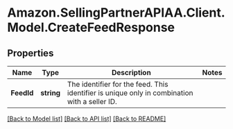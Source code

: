 # Amazon.SellingPartnerAPIAA.Client.Model.CreateFeedResponse
## Properties

Name | Type | Description | Notes
------------ | ------------- | ------------- | -------------
**FeedId** | **string** | The identifier for the feed. This identifier is unique only in combination with a seller ID. | 

[[Back to Model list]](../README.md#documentation-for-models) [[Back to API list]](../README.md#documentation-for-api-endpoints) [[Back to README]](../README.md)

